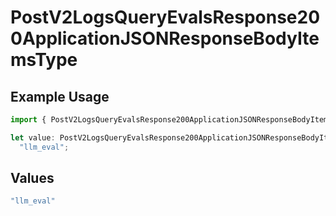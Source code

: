# PostV2LogsQueryEvalsResponse200ApplicationJSONResponseBodyItemsType

## Example Usage

```typescript
import { PostV2LogsQueryEvalsResponse200ApplicationJSONResponseBodyItemsType } from "orq-poc-typescript-multi-env-version/models/operations";

let value: PostV2LogsQueryEvalsResponse200ApplicationJSONResponseBodyItemsType =
  "llm_eval";
```

## Values

```typescript
"llm_eval"
```